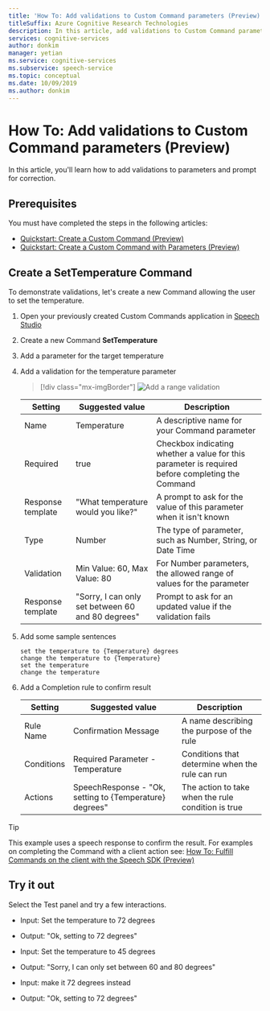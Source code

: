```yaml
---
title: 'How To: Add validations to Custom Command parameters (Preview)'
titleSuffix: Azure Cognitive Research Technologies
description: In this article, add validations to Custom Command parameters
services: cognitive-services
author: donkim
manager: yetian
ms.service: cognitive-services
ms.subservice: speech-service
ms.topic: conceptual
ms.date: 10/09/2019
ms.author: donkim
---
```


# How To: Add validations to Custom Command parameters (Preview)

In this article, you'll learn how to add validations to parameters and prompt for correction.

## Prerequisites

You must have completed the steps in the following articles:

- [Quickstart: Create a Custom Command (Preview)](./quickstart-custom-speech-commands-create-new.md)
- [Quickstart: Create a Custom Command with Parameters (Preview)](./quickstart-custom-speech-commands-create-parameters.md)

## Create a SetTemperature Command

To demonstrate validations, let's create a new Command allowing the user to set the temperature.

1. Open your previously created Custom Commands application in [Speech Studio](https://speech.microsoft.com/)
1. Create a new Command **SetTemperature**
1. Add a parameter for the target temperature
1. Add a validation for the temperature parameter
   > [!div class="mx-imgBorder"]
   > ![Add a range validation](media/custom-speech-commands/validations-add-temperature.png)

   | Setting           | Suggested value                                          | Description                                                                                      |
   | ----------------- | -------------------------------------------------------- | ------------------------------------------------------------------------------------------------ |
   | Name              | Temperature                                              | A descriptive name for your Command parameter                                                    |
   | Required          | true                                                     | Checkbox indicating whether a value for this parameter is required before completing the Command |
   | Response template | "What temperature would you like?"                       | A prompt to ask for the value of this parameter when it isn't known                              |
   | Type              | Number                                                   | The type of parameter, such as Number, String, or Date Time                                      |
   | Validation        | Min Value: 60, Max Value: 80                             | For Number parameters, the allowed range of values for the parameter                              |
   | Response template | "Sorry, I can only set between 60 and 80 degrees"        | Prompt to ask for an updated value if the validation fails                                       |

1. Add some sample sentences

   ```
   set the temperature to {Temperature} degrees
   change the temperature to {Temperature}
   set the temperature
   change the temperature
   ```

1. Add a Completion rule to confirm result

   | Setting    | Suggested value                                         | Description                                        |
   | ---------- | ------------------------------------------------------- | -------------------------------------------------- |
   | Rule Name  | Confirmation Message                                    | A name describing the purpose of the rule          |
   | Conditions | Required Parameter - Temperature                        | Conditions that determine when the rule can run    |
   | Actions    | SpeechResponse - "Ok, setting to {Temperature} degrees" | The action to take when the rule condition is true |

> [!TIP]
> This example uses a speech response to confirm the result. For examples on completing the Command with a client action see:
> [How To: Fulfill Commands on the client with the Speech SDK (Preview)](./how-to-custom-speech-commands-fulfill-sdk.md)

## Try it out

Select the Test panel and try a few interactions.

- Input: Set the temperature to 72 degrees
- Output: "Ok, setting to 72 degrees"

- Input: Set the temperature to 45 degrees
- Output: "Sorry, I can only set between 60 and 80 degrees"
- Input: make it 72 degrees instead
- Output: "Ok, setting to 72 degrees"
